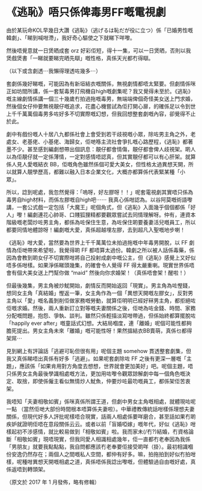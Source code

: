 # 《逃恥》唔只係俾毒男FF嘅電視劇

由於某玩命KOL早幾日大讚《逃恥》（逃げるは恥だが役に立つ）係「已婚男性嘅韓劇」、「睇到喊咁滯」，我好奇心驅使之下就睇下咩嚟。

然後唔覺意就一日煲晒成套 orz 好彩佢短，得十一集，可以一日煲晒，否則以我煲戲煲書「一睇就要睇完晒先瞓」嘅性格，真係天光都冇得瞓。

（以下或含劇透⋯我懶得理透咗幾多⋯）

套劇係幾好睇嘅，可能因為有新垣結衣嘅關係，無視劇情都唔太緊要。但劇情係咪正如坊間所講，係一套幫毒男打飛機自high嘅劇集呢？我又覺得未至於。《逃恥》嘅主線劇情係講一個三十幾歲冇拍過拖嘅毒男，無端端俾個奇怪美女送上門求婚，然後個女仔仲要無視靚仔嘅追求，花盡心機嘗試為佢打開心扉，的確係足以令到世上千千萬萬個毒男多咗好多不切實際嘅幻想，但我回想整套劇嘅內容，卻覺得不止於此。

劇中有戲份嘅人十居八九都係社會上會受到若干歧視嘅小眾，除咗男主角之外，老處女、老基佬、小基佬、海歸女，佢哋喺主流社會爭扎嘅心路歷程，《逃恥》都著墨不少。甚至感到編劇想帶出個訊息：靚仔都會情傷，靚仔都會俾人歧視架。啲人以為佢靚仔就一定係薄情，一定對感情唔認真，但其實靚仔都可以有心肝架。就算係人見人愛嘅結衣 BB，佢嘅角色雖然係個可愛大美女，但性格太過異想天開，所以就算人靚學歷高，都難以融入日本企業文化，大概亦都算係代表緊某種「小眾」。

所以，諗到呢處，我忽然覺得：「嗚呀，好左膠呀！！」呢套電視劇其實唔只係為毒男自high材料，而係左膠嘅自high吧⋯⋯ 我真心係咁認為。以谷阿莫嘅術語嚟講，一套公式戲一定包括「大魔王」呢個角式，但《逃恥》入面幾乎個個都係「好人」嚟！編劇連花心帥哥、口賤狐狸精都要觀眾嘗試去同情理解呀。仲有，連資本階級嘅老闆炒咗男主角，都係為咗保住生意，為咗保住啲要養妻活兒嘅員工，所以都要同情地體諒呀！編劇嘅大愛，真係超越埋左膠，去到超凡入聖嘅地步喇！

《逃恥》咁大愛，當然要為世界上千千萬萬位未拍過拖嘅中年毒男開脫，以 FF 劇情為佢哋帶來希望啦，我覺得啲 FF 都唔算太過份。韓劇之所以被人話係毒藥，係因為會教到啲女仔不切實際咁將自己投射成劇中嘅公主，但《逃恥》感覺上又好似唔多係咁樣。如果淨係睇頭幾集，的確會令人覺得 FF 得太嚴重喇。現實世界係唔會有個大美女送上門幫你做 “maid” 然後向你求婚架！（真係唔會架！醒啦！）

但最後幾集，男主角被炒魷開始，劇情反而開始返回「現實」。男主角為咗慳錢，想同女主角「真結婚」慳返一筆，女主角作為一個「異想天開嘅左膠女」，反對男主角以「愛」嘅名義剝削佢做家務嘅勞動，就算佢明明已經好冧男主角，都拒絕咗佢嘅求婚。然後，兩人重新訂立對等嘅夫妻關係之後，佢哋為咗金錢、時間、家務分配嘅問題，抱怨、爭執、談判。雖然只係輕描淡寫咁帶過，但係始終都算擺脫咗「happily ever after」嘅童話式幻想。大結局嗰度，連「離婚」呢個可能性都夠膽死提出。男女主角未來「離婚」嘅可能性呀！果然搵結衣BB賣萌，真係乜都得架屌⋯

見到網上有評論話「逃避可恥但很有用」呢個主題 somehow 貫透整套劇集，但我又真係睇唔出真係有好多「逃避」。如果呢套劇除咗 FF 之後有更深一層嘅「主題」，應該係「如果肯用對方角度去想想，世界就會更加美好」吧。呢個主題，唔只係男女主角最後學識相處嘅方法，更加用咗嚟令觀眾諒解劇中每一個角色嘅決定、取捨，即使係僱主看似無情炒人魷魚，仲要炒咗最叻嘅員工，都係架佢苦衷架。

我唔知「夫妻相敬如賓」係咪真係所謂王道，但劇中男女主角嘅相處，就體現咗呢一點 （當然佢哋大部份時間根本唔算係夫妻啦）。中華禮教傳統話咁樣係理想夫妻關係，但現代好多人評批呢樣唔合現實，話兩人相處係要咩磨合，甚至話如果冇啲疾妒就證明佢唔在意段關係云云。或者以前「盲婚啞嫁」嘅年代，好似《逃恥》咁樣起初不涉感情，就比較易做到「相敬如賓」啦。我而家未(/冇?)結婚，冇資格論斷「相敬如賓」現唔現實，但我同愛人相識相處幾年，佢一直都冇老奉因為我係「男朋友」就要我點點點，我自問都應該冇老奉要佢接受啲咩（掛）。最初相識嗰份安逸仍然存在；兩個人之間嘅私人空間，都仲有好多。嘛，拍拖拍到好似冇拍咁樣，呢種咁異想天開嘅相處之道，真係唔係我諗出嚟嘅，但體驗過自由嘅好處，真係返唔到轉頭架。

（原文於 2017 年 1 月發佈，略有修輯）
